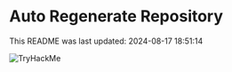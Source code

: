 # Auto Regenerate Repository

This README was last updated: 2024-08-17 18:51:14

 ![TryHackMe](https://tryhackme.com/badge/533634)